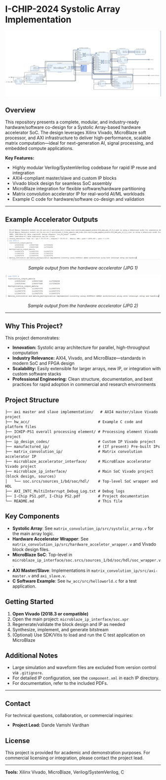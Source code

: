 


# I-CHIP-2024 Systolic Array Implementation

![SoC Block Diagram (JPG)](soc_design.jpg)

## Overview

This repository presents a complete, modular, and industry-ready hardware/software co-design for a Systolic Array-based hardware accelerator SoC. The design leverages Xilinx Vivado, MicroBlaze soft processor, and AXI infrastructure to deliver high-performance, scalable matrix computation—ideal for next-generation AI, signal processing, and embedded compute applications.

**Key Features:**
- Highly modular Verilog/SystemVerilog codebase for rapid IP reuse and integration
- AXI4-compliant master/slave and custom IP blocks
- Vivado block design for seamless SoC assembly
- MicroBlaze integration for flexible software/hardware partitioning
- Matrix convolution accelerator IP for real-world AI/ML workloads
- Example C code for hardware/software co-design and validation

---


## Example Accelerator Outputs


![Accelerator Output 1 (JPG)](output1.jpg)
<p align="center"><em>Sample output from the hardware accelerator (JPG 1)</em></p>

![Accelerator Output 2 (JPG)](output2.jpg)
<p align="center"><em>Sample output from the hardware accelerator (JPG 2)</em></p>

---


## Why This Project?

This project demonstrates:
- **Innovation:** Systolic array architecture for parallel, high-throughput computation
- **Industry Relevance:** AXI4, Vivado, and MicroBlaze—standards in modern SoC and FPGA design
- **Scalability:** Easily extensible for larger arrays, new IP, or integration with custom software stacks
- **Professional Engineering:** Clean structure, documentation, and best practices for rapid adoption in commercial and research environments

## Project Structure

```
├── axi master and slave implementation/   # AXI4 master/slave Vivado project
├── hw_acc/                               # Example C code and platform files
├── ICHIP-PS1 overall processing element/ # Processing element Vivado project
├── ip_design_codes/                      # Custom IP Vivado project
├── manufactured_ip/                      # (If present) Pre-built IPs
├── matrix_convolution_ip/                # Matrix convolution accelerator IP
├── microblaze_accelerator_interface/     # MicroBlaze accelerator Vivado project
├── microblaze_ip_interface/              # Main SoC Vivado project (block design, sources)
│   └── soc.srcs/sources_1/bd/soc/hdl/    # Top-level SoC wrapper and HDL
├── AXI_INTC_MultiInterrupt_Debug_Log.txt # Debug logs
├── I-Chip PS1.pdf, I-Chip PS2.pdf        # Project documentation
└── README.md                             # This file
```


## Key Components

- **Systolic Array**: See `matrix_convolution_ip/src/systolic_array.v` for the main array logic.
- **Hardware Accelerator Wrapper**: See `matrix_convolution_ip/src/hardware_acceletor_wrapper.v` and Vivado block design files.
- **MicroBlaze SoC**: Top-level in `microblaze_ip_interface/soc.srcs/sources_1/bd/soc/hdl/soc_wrapper.v`.
- **AXI Master/Slave**: Implementations in `matrix_convolution_ip/src/axi-master.v` and `axi_slave.v`.
- **C Software Example**: See `hw_acc/src/helloworld.c` for a test application.


## Getting Started

1. **Open Vivado (2018.3 or compatible)**
2. Open the main project: `microblaze_ip_interface/soc.xpr`
3. Regenerate/validate the block design and IP as needed
4. Synthesize, implement, and generate bitstream
5. (Optional) Use SDK/Vitis to load and run the C test application on MicroBlaze


## Additional Notes

- Large simulation and waveform files are excluded from version control via `.gitignore`.
- For detailed IP configuration, see the `component.xml` in each IP directory.
- For documentation, refer to the included PDFs.

---

## Contact

For technical questions, collaboration, or commercial inquiries:

- **Project Lead:** Dande Vamshi Vardhan

## License

This project is provided for academic and demonstration purposes. For commercial licensing or integration, please contact the project lead.

---
**Tools:** Xilinx Vivado, MicroBlaze, Verilog/SystemVerilog, C
